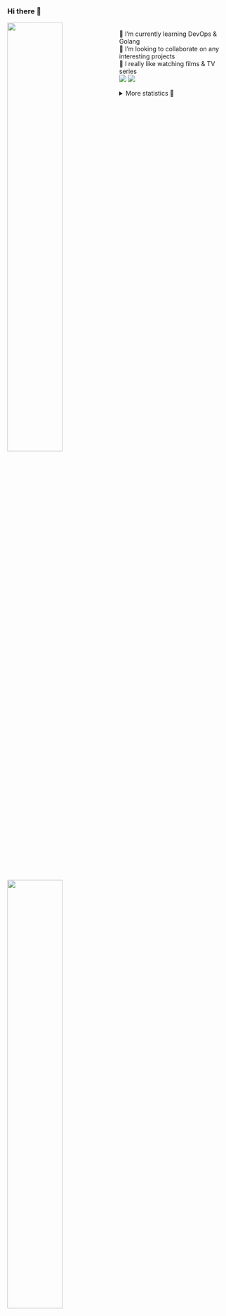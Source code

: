 ### Hi there 👋


[<img align="left" width="50%" src="https://github-readme-stats.vercel.app/api?username=rufusnufus&hide=issues&show_icons=true&count_private=true&theme=transparent&title_color=FF6F40&text_color=FBF9F8&icon_color=F48242&hide_border=true&hide_title=true#gh-dark-mode-only">](https://metrics.lecoq.io/rufusnufus#gh-dark-mode-only)
[<img align="left" width="50%" src="https://github-readme-stats.vercel.app/api?username=rufusnufus&hide=issues&show_icons=true&count_private=true&theme=transparent&title_color=FF6533&text_color=4D4644&icon_color=FF8038&hide_border=true&hide_title=true#gh-light-mode-only">](https://metrics.lecoq.io/rufusnufus#gh-light-mode-only)

<p>
  <br>
  🌱 I’m currently learning DevOps & Golang</br>
  👯 I’m looking to collaborate on any interesting projects</br>
  🎥 I really like watching films & TV series</br>
  <a href="https://linkedin.com/in/rufusnufus"><img src="https://img.shields.io/badge/linkedin-0077B5.svg?style=for-the-badge&logo=linkedin&logoColor=white"/></a>
  <a href="https://t.me/rufusnufus"><img src="https://img.shields.io/badge/-telegram-black?style=for-the-badge&color=blue&logo=telegram"/></a>
</p>

<p text-align="left">
<details>
  <summary>More statistics 👀</summary><br/>

<!--START_SECTION:waka-->
![Code Time](http://img.shields.io/badge/Code%20Time-483%20hrs%207%20mins-blue)

![Profile Views](http://img.shields.io/badge/Profile%20Views-4-blue)

**I'm an Early 🐤** 

```text
🌞 Morning                8851 commits        █████░░░░░░░░░░░░░░░░░░░░   21.95 % 
🌆 Daytime                23293 commits       ██████████████░░░░░░░░░░░   57.77 % 
🌃 Evening                7292 commits        █████░░░░░░░░░░░░░░░░░░░░   18.08 % 
🌙 Night                  885 commits         █░░░░░░░░░░░░░░░░░░░░░░░░   02.19 % 
```
📅 **I'm Most Productive on Monday** 

```text
Monday                   8242 commits        █████░░░░░░░░░░░░░░░░░░░░   20.44 % 
Tuesday                  7608 commits        █████░░░░░░░░░░░░░░░░░░░░   18.87 % 
Wednesday                8112 commits        █████░░░░░░░░░░░░░░░░░░░░   20.12 % 
Thursday                 7495 commits        █████░░░░░░░░░░░░░░░░░░░░   18.59 % 
Friday                   7234 commits        ████░░░░░░░░░░░░░░░░░░░░░   17.94 % 
Saturday                 725 commits         ░░░░░░░░░░░░░░░░░░░░░░░░░   01.80 % 
Sunday                   905 commits         █░░░░░░░░░░░░░░░░░░░░░░░░   02.24 % 
```


📊 **This Week I Spent My Time On** 

```text
💬 Programming Languages: 
Terraform                3 hrs 26 mins       ████████████████░░░░░░░░░   65.63 % 
HCL                      1 hr 31 mins        ███████░░░░░░░░░░░░░░░░░░   28.98 % 
Other                    11 mins             █░░░░░░░░░░░░░░░░░░░░░░░░   03.76 % 
Ruby                     4 mins              ░░░░░░░░░░░░░░░░░░░░░░░░░   01.39 % 
Bash                     0 secs              ░░░░░░░░░░░░░░░░░░░░░░░░░   00.14 % 

🔥 Editors: 
VS Code                  5 hrs 3 mins        ████████████████████████░   96.31 % 
iTerm2                   11 mins             █░░░░░░░░░░░░░░░░░░░░░░░░   03.69 % 
```

**I Mostly Code in Java** 

```text
Python                   14 repos            ██░░░░░░░░░░░░░░░░░░░░░░░   09.93 % 
Smarty                   11 repos            ██░░░░░░░░░░░░░░░░░░░░░░░   07.80 % 
HCL                      7 repos             █░░░░░░░░░░░░░░░░░░░░░░░░   04.96 % 
Kotlin                   5 repos             █░░░░░░░░░░░░░░░░░░░░░░░░   03.55 % 
HTML                     5 repos             █░░░░░░░░░░░░░░░░░░░░░░░░   03.55 % 
```




 Last Updated on 25/10/2023 00:58:14 UTC
<!--END_SECTION:waka-->

</details>
</p>
